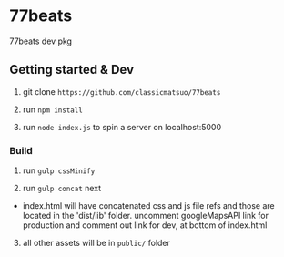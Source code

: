 # 77beats

77beats dev pkg

## Getting started & Dev
1. git clone `https://github.com/classicmatsuo/77beats`

2. run `npm install` 

3. run `node index.js` to spin a server on localhost:5000

### Build
1. run `gulp cssMinify` 

2. run `gulp concat` next
  - index.html will have concatenated css and js file refs and those are located in the 'dist/lib' folder.
    uncomment googleMapsAPI link for production and comment out link for dev, at bottom of index.html
  
3. all other assets will be in `public/` folder

